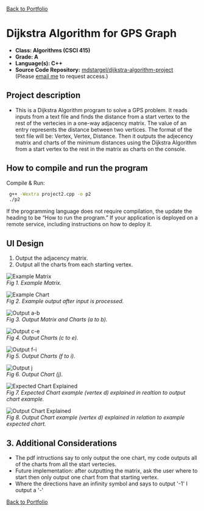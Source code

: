 [Back to Portfolio](./)

Dijkstra Algorithm for GPS Graph
================================

-   **Class: Algorithms (CSCI 415)** 
-   **Grade: A** 
-   **Language(s): C++** 
-   **Source Code Repository:** [mdstargel/dijkstra-algorithm-project](https://github.com/mdstargel/dijkstra-algorithm-project)  
    (Please [email me](mailto:mdstargel@csustudent.net?subject=GitHub%20Access%20-%20Dijkstra%20Project) to request access.)

## Project description

- This is a Dijkstra Algorithm program to solve a GPS problem. It reads inputs from a text file and finds the distance from a start vertex to the rest of the vertecies in a one-way adjacency matrix. The value of an entry represents the distance between two vertices. The format of the text file will be: Vertex, Vertex, Distance. Then it outputs the adjecency matrix and charts of the minimum distances using the Dijkstra Algorithm from a start vertex to the rest in the matrix as charts on the console.

## How to compile and run the program

Compile & Run:
```bash
 g++ -Wextra project2.cpp -o p2
 ./p2
```

If the programming language does not require compilation, the update the heading to be “How to run the program.” If your application is deployed on a remote service, including instructions on how to deploy it.

## UI Design

1. Output the adjacency matrix.
2. Output all the charts from each starting vertex.

![Example Matrix](images/example-matrix.jpg)  
_Fig 1. Example Matrix._  

![Example Chart](images/example-chart.jpg)  
_Fig 2. Example output after input is processed._  

![Output a-b](images/output-matrix-ab.jpg)  
_Fig 3. Output Matrix and Charts (a to b)._  

![Output c-e](images/output-cde.jpg)  
_Fig 4. Output Charts (c to e)._  

![Output f-i](images/output-fghi.jpg)  
_Fig 5. Output Charts (f to i)._  

![Output j](images/output-j.jpg)  
_Fig 6. Output Chart (j)._  

![Expected Chart Explained](images/d-start-desired.png)  
_Fig 7. Expected Chart example (vertex d) explained in realtion to output chart example._  

![Output Chart Explained](images/d-start-output.png)  
_Fig 8. Output Chart example (vertex d) explained in relation to example expected chart._  

## 3. Additional Considerations

- The pdf intructions say to only output the one chart, my code outputs all of the charts from all the start vertecies.
- Future implementation: after outputting the matrix, ask the user where to start then only output one chart from that starting vertex.
- Where the directions have an infinity symbol and says to output '-1' I output a '-'


[Back to Portfolio](./)
